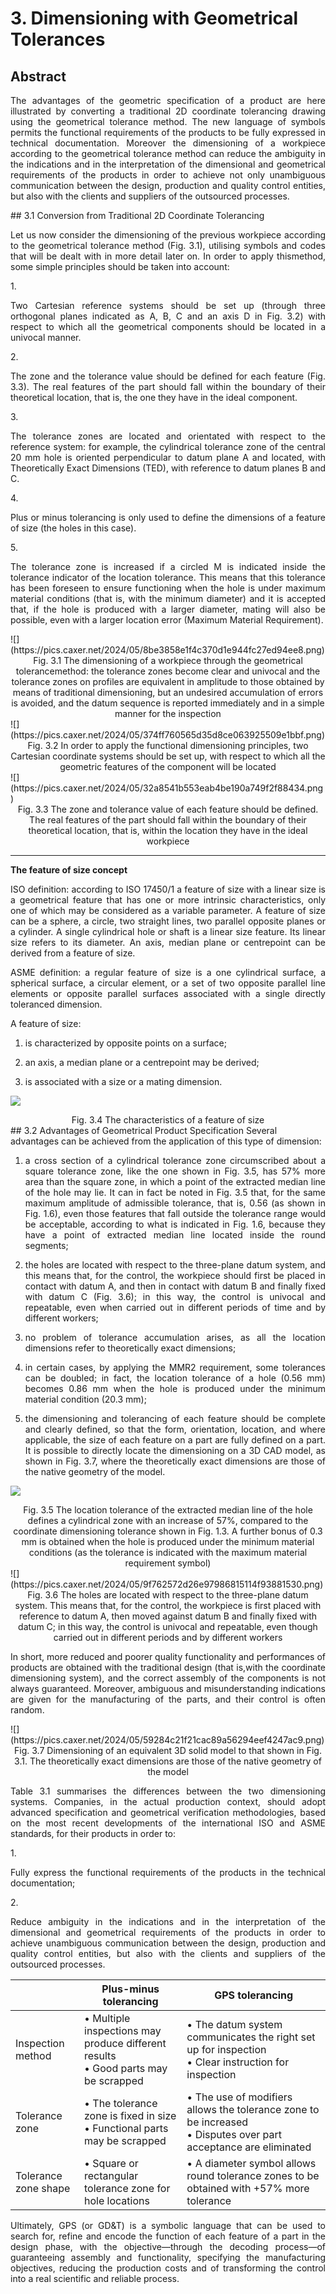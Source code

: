# 3. Dimensioning with Geometrical Tolerances

## Abstract 
<p align="justify">The advantages of the geometric specification of a product are here illustrated by converting a traditional 2D coordinate tolerancing drawing using the geometrical tolerance method. The new language of symbols permits the functional requirements of the products to be fully expressed in technical documentation. Moreover the dimensioning of a workpiece according to the geometrical tolerance method can reduce the ambiguity in the indications and in the interpretation of the dimensional and geometrical requirements of the products in order to achieve not only unambiguous communication between the design, production and quality control entities, but also with the clients and suppliers of the outsourced processes.</p>
## 3.1 Conversion from Traditional 2D Coordinate Tolerancing
<p align="justify">Let us now consider the dimensioning of the previous workpiece according to the geometrical tolerance method (Fig. 3.1), utilising symbols and codes that will be dealt with in more detail later on.
In order to apply thismethod, some simple principles should be taken into account:</p>
1.  <p align="justify">Two Cartesian reference systems should be set up (through three orthogonal planes indicated as A, B, C and an axis D in Fig. 3.2) with respect to which all the geometrical components should be located in a univocal manner.</p>
2.  <p align="justify">The zone and the tolerance value should be defined for each feature (Fig. 3.3). The real features of the part should fall within the boundary of their theoretical location, that is, the one they have in the ideal component.</p>
3. <p align="justify">The tolerance zones are located and orientated with respect to the reference system: for example, the cylindrical tolerance zone of the central 20 mm hole is oriented perpendicular to datum plane A and located, with Theoretically Exact Dimensions (TED), with reference to datum planes B and C.</p>
4.  <p align="justify">Plus or minus tolerancing is only used to define the dimensions of a feature of size (the holes in this case).</p>
5. <p align="justify">The tolerance zone is increased if a circled M is indicated inside the tolerance indicator of the location tolerance. This means that this tolerance has been foreseen to ensure functioning when the hole is under maximum material conditions (that is, with the minimum diameter) and it is accepted that, if the hole is produced with a larger diameter, mating will also be possible, even with a larger location error (Maximum Material Requirement).</p>
![](https://pics.caxer.net/2024/05/8be3858e1f4c370d1e944fc27ed94ee8.png)
<center>Fig. 3.1 The dimensioning of a workpiece through the geometrical tolerancemethod: the tolerance zones become clear and univocal and the tolerance zones on profiles are equivalent in amplitude to those obtained by means of traditional dimensioning, but an undesired accumulation of errors is avoided, and the datum sequence is reported immediately and in a simple manner for the inspection</center>
![](https://pics.caxer.net/2024/05/374ff760565d35d8ce063925509e1bbf.png)
<center>Fig. 3.2 In order to apply the functional dimensioning principles, two Cartesian coordinate systems should be set up, with respect to which all the geometric features of the component will be located</center>
![](https://pics.caxer.net/2024/05/32a8541b553eab4be190a749f2f88434.png)
<center>Fig. 3.3 The zone and tolerance value of each feature should be defined. The real features of the part should fall within the boundary of their theoretical location, that is, within the location they have in the ideal workpiece</center>

---

**The feature of size concept**
<p align="justify">ISO definition: according to ISO 17450/1 a feature of size with a linear size is a geometrical feature that has one or more intrinsic characteristics, only one of which may be considered as a variable parameter. A feature of size can be a sphere, a circle, two straight lines, two parallel opposite planes or a cylinder. A single cylindrical hole or shaft is a linear size feature. Its linear size refers to its diameter. An axis, median plane or centrepoint can be derived from a feature of size.</p>
<p align="justify">ASME definition: a regular feature of size is a one cylindrical surface, a spherical surface, a circular element, or a set of two opposite parallel line elements or opposite parallel surfaces associated with a single directly toleranced dimension.</p>
A feature of size:

1. <p align="justify">is characterized by opposite points on a surface;</p>
2. <p align="justify">an axis, a median plane or a centrepoint may be derived;</p>
3. <p align="justify">is associated with a size or a mating dimension.</p>

![](https://pics.caxer.net/2024/05/9664b6bfafbb9c7517b096c509bac2f2.png)
<center>Fig. 3.4 The characteristics of a feature of size</center>
## 3.2 Advantages of Geometrical Product Specification
Several advantages can be achieved from the application of this type of dimension:

1. <p align="justify">a cross section of a cylindrical tolerance zone circumscribed about a square tolerance zone, like the one shown in Fig. 3.5, has 57% more area than the square zone, in which a point of the extracted median line of the hole may lie. It can in fact be noted in Fig. 3.5 that, for the same maximum amplitude of admissible tolerance, that is, 0.56 (as shown in Fig. 1.6), even those features that fall outside the tolerance range would be acceptable, according to what is indicated in Fig. 1.6, because they have a point of extracted median line located inside the round segments;</p>
2. <p align="justify">the holes are located with respect to the three-plane datum system, and this means that, for the control, the workpiece should first be placed in contact with datum A, and then in contact with datum B and finally fixed with datum C (Fig. 3.6); in this way, the control is univocal and repeatable, even when carried out in different periods of time and by different workers;</p>
3. <p align="justify">no problem of tolerance accumulation arises, as all the location dimensions refer to theoretically exact dimensions;</p>
4. <p align="justify">in certain cases, by applying the MMR2 requirement, some tolerances can be doubled; in fact, the location tolerance of a hole (0.56 mm) becomes 0.86 mm when the hole is produced under the minimum material condition (20.3 mm);</p>
5. <p align="justify">the dimensioning and tolerancing of each feature should be complete and clearly defined, so that the form, orientation, location, and where applicable, the size of each feature on a part are fully defined on a part. It is possible to directly locate the dimensioning on a 3D CAD model, as shown in Fig. 3.7, where the theoretically exact dimensions are those of the native geometry of the model.</p>
![](https://pics.caxer.net/2024/05/88315d165e76db8f11e9b03ec218c969.png)
<center>Fig. 3.5 The location tolerance of the extracted median line of the hole defines a cylindrical zone with an increase of 57%, compared to the coordinate dimensioning tolerance shown in Fig. 1.3. 
A further bonus of 0.3 mm is obtained when the hole is produced under the minimum material conditions (as the tolerance is indicated with the maximum material requirement symbol)</center>
![](https://pics.caxer.net/2024/05/9f762572d26e97986815114f93881530.png)
<center>Fig. 3.6 The holes are located with respect to the three-plane datum system. This means that, for the control, the workpiece is first placed with reference to datum A, then moved against datum B and finally fixed with datum C; in this way, the control is univocal and repeatable, even though carried out in different periods and by different workers</center>
<p align="justify">In short, more reduced and poorer quality functionality and performances of products are obtained with the traditional design (that is,with the coordinate dimensioning system), and the correct assembly of the components is not always guaranteed. Moreover, ambiguous and misunderstanding indications are given for the manufacturing of the parts, and their control is often random.</p>
![](https://pics.caxer.net/2024/05/59284c21f21cac89a56294eef4247ac9.png)
<center>Fig. 3.7 Dimensioning of an equivalent 3D solid model to that shown in Fig. 3.1. The theoretically exact dimensions are those of the native geometry of the model</center>
<p align="justify">Table 3.1 summarises the differences between the two dimensioning systems. Companies, in the actual production context, should adopt advanced specification and geometrical verification methodologies, based on the most recent developments of the international ISO and ASME standards, for their products in order to:</p>
1.  <p align="justify">Fully express the functional requirements of the products in the technical documentation;</p>
2. <p align="justify"> Reduce ambiguity in the indications and in the interpretation of the dimensional and geometrical requirements of the products in order to achieve unambiguous communication between the design, production and quality control entities, but also with the clients and suppliers of the outsourced processes.</p>

|                      | Plus-minus tolerancing                                                               | GPS tolerancing                                                                                                    |
| -------------------- | ------------------------------------------------------------------------------------ | ------------------------------------------------------------------------------------------------------------------ |
| Inspection method    | • Multiple inspections may produce different results<br>• Good parts may be scrapped | • The datum system communicates the right set up for inspection<br>• Clear instruction for inspection              |
| Tolerance zone       | • The tolerance zone is fixed in size<br>• Functional parts may be scrapped          | • The use of modifiers allows the tolerance zone to be increased<br>• Disputes over part acceptance are eliminated |
| Tolerance zone shape | • Square or rectangular tolerance zone for hole locations                            | • A diameter symbol allows round tolerance zones to be obtained with +57% more tolerance                           |
<p align="justify">Ultimately, GPS (or GD&T) is a symbolic language that can be used to search for, refine and encode the function of each feature of a part in the design phase, with the objective—through the decoding process—of guaranteeing assembly and functionality, specifying the manufacturing objectives, reducing the production costs and of transforming the control into a real scientific and reliable process.</p>



<script src="https://giscus.app/client.js"
        data-repo="gchongo/gchongo.github.io"
        data-repo-id="R_kgDOL1P4-w"
        data-category="General"
        data-category-id="DIC_kwDOL1P4-84Cf98Z"
        data-mapping="pathname"
        data-strict="0"
        data-reactions-enabled="1"
        data-emit-metadata="0"
        data-input-position="bottom"
        data-theme="preferred_color_scheme"
        data-lang="zh-CN"
        crossorigin="anonymous"
        async>
</script>